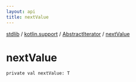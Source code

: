 ```yaml
---
layout: api
title: nextValue
---
```

[stdlib](../../index.html) / [kotlin.support](../index.html) / [AbstractIterator](index.html) / [nextValue](nextValue.html)

# nextValue

```
private val nextValue: T
```
